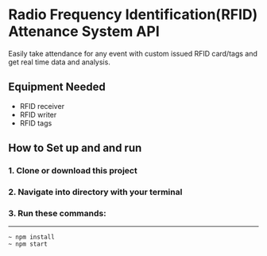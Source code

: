 # Radio Frequency Identification(RFID) Attenance System API
Easily take attendance for any event with custom issued RFID card/tags and get real time data and analysis.

## Equipment Needed
* RFID receiver
* RFID writer
* RFID tags


## How to Set up and and run

### 1. Clone or download this project
### 2. Navigate into directory with your terminal
### 3. Run these commands:
---
```
~ npm install 
~ npm start
```
